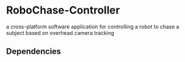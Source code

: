 # RoboChase-Controller
a cross-platform software application for controlling a robot to chase a subject based on overhead camera tracking

## Dependencies
